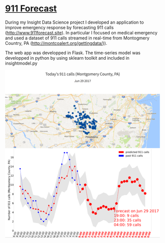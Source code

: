 # [911 Forecast](http://www.911forecast.site)
During my Insight Data Science project I developed an application to improve emergency response by forecasting 911 calls (http://www.911forecast.site). In particular I focused on medical emergency and used a dataset of 911 calls streamed in real-time from Montogmery Country, PA (http://montcoalert.org/gettingdata/)).

The web app was developped in Flask. The time-series model was developped in python by using sklearn toolkit and included in  insightmodel.py


<img src="img_1.png" alt="">



<img src="img_2.png" alt="">









